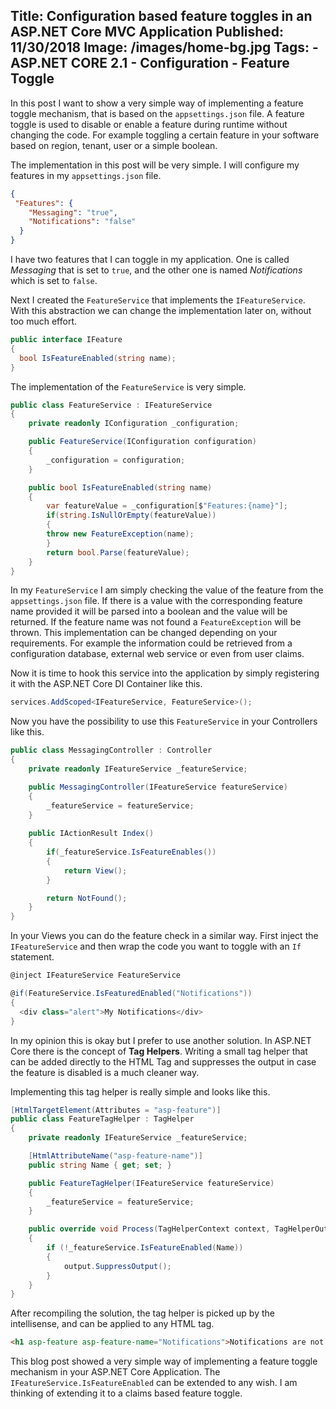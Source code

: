 Title: Configuration based feature toggles in an ASP.NET Core MVC Application
Published: 11/30/2018
Image: /images/home-bg.jpg
Tags: 
    - ASP.NET CORE 2.1
    - Configuration
    - Feature Toggle
---

In this post I want to show a very simple way of implementing a feature toggle mechanism, that is based on the `appsettings.json` file. A feature toggle is used to disable or enable a feature during runtime without changing the code. For example toggling a certain feature in your software based on region, tenant, user or a simple boolean.

The implementation in this post will be very simple. I will configure my features in my `appsettings.json` file.

```json
{
 "Features": {
    "Messaging": "true",
    "Notifications": "false"
  }
}
```

I have two features that I can toggle in my application. One is called _Messaging_ that is set to `true`, and the other one is named _Notifications_ which is set to `false`.

Next I created the `FeatureService` that implements the `IFeatureService`. With this abstraction we can change the implementation later on, without too much effort.

```csharp
public interface IFeature
{
  bool IsFeatureEnabled(string name);
}
```

The implementation of the `FeatureService` is very simple.

```csharp
public class FeatureService : IFeatureService
{
    private readonly IConfiguration _configuration;

    public FeatureService(IConfiguration configuration)
    {
        _configuration = configuration;
    }

    public bool IsFeatureEnabled(string name)
    {
        var featureValue = _configuration[$"Features:{name}"];
        if(string.IsNullOrEmpty(featureValue))
        {
        throw new FeatureException(name);
        }
        return bool.Parse(featureValue);
    }
}
```

In my `FeatureService` I am simply checking the value of the feature from the `appsettings.json` file. If there is a value with the corresponding feature name provided it will be parsed into a boolean and the value will be returned. If the feature name was not found a `FeatureException` will be thrown. This implementation can be changed depending on your requirements. For example the information could be retrieved from a configuration database, external web service or even from user claims.

Now it is time to hook this service into the application by simply registering it with the ASP.NET Core DI Container like this.

```csharp
services.AddScoped<IFeatureService, FeatureService>();
```

Now you have the possibility to use this `FeatureService` in your Controllers like this.

```csharp
public class MessagingController : Controller
{
    private readonly IFeatureService _featureService;

    public MessagingController(IFeatureService featureService)
    {
        _featureService = featureService;
    }
    
    public IActionResult Index()
    {
        if(_featureService.IsFeatureEnables())
        {
            return View();
        }

        return NotFound();
    }
}
```

In your Views you can do the feature check in a similar way. First inject the `IFeatureService` and then wrap the code you want to toggle with an `If` statement.

```csharp
@inject IFeatureService FeatureService

@if(FeatureService.IsFeaturedEnabled("Notifications"))
{
  <div class="alert">My Notifications</div>
}
```

In my opinion this is okay but I prefer to use another solution. In ASP.NET Core there is the concept of **Tag Helpers**. Writing a small tag helper that can be added directly to the HTML Tag and suppresses the output in case the feature is disabled is a much cleaner way.

Implementing this tag helper is really simple and looks like this.

```csharp
[HtmlTargetElement(Attributes = "asp-feature")]
public class FeatureTagHelper : TagHelper
{
    private readonly IFeatureService _featureService;

    [HtmlAttributeName("asp-feature-name")]
    public string Name { get; set; }

    public FeatureTagHelper(IFeatureService featureService)
    {
        _featureService = featureService;
    }

    public override void Process(TagHelperContext context, TagHelperOutput output)
    {
        if (!_featureService.IsFeatureEnabled(Name))
        {
            output.SuppressOutput();
        }
    }
}
```

After recompiling the solution, the tag helper is picked up by the intellisense, and can be applied to any HTML tag.

```html
<h1 asp-feature asp-feature-name="Notifications">Notifications are not enabled</h1>
```

This blog post showed a very simple way of implementing a feature toggle mechanism in your ASP.NET Core Application. The `IFeatureService.IsFeatureEnabled` can be extended to any wish. I am thinking of extending it to a claims based feature toggle.